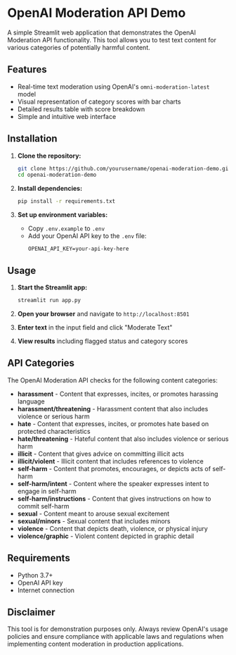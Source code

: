 # OpenAI Moderation API Demo

A simple Streamlit web application that demonstrates the OpenAI Moderation API functionality. This tool allows you to test text content for various categories of potentially harmful content.

## Features

- Real-time text moderation using OpenAI's `omni-moderation-latest` model
- Visual representation of category scores with bar charts
- Detailed results table with score breakdown
- Simple and intuitive web interface

## Installation

1. **Clone the repository:**
   ```bash
   git clone https://github.com/yourusername/openai-moderation-demo.git
   cd openai-moderation-demo
   ```

2. **Install dependencies:**
   ```bash
   pip install -r requirements.txt
   ```

3. **Set up environment variables:**
   - Copy `.env.example` to `.env`
   - Add your OpenAI API key to the `.env` file:
     ```
     OPENAI_API_KEY=your-api-key-here
     ```

## Usage

1. **Start the Streamlit app:**
   ```bash
   streamlit run app.py
   ```

2. **Open your browser** and navigate to `http://localhost:8501`

3. **Enter text** in the input field and click "Moderate Text"

4. **View results** including flagged status and category scores

## API Categories

The OpenAI Moderation API checks for the following content categories:

- **harassment** - Content that expresses, incites, or promotes harassing language
- **harassment/threatening** - Harassment content that also includes violence or serious harm
- **hate** - Content that expresses, incites, or promotes hate based on protected characteristics
- **hate/threatening** - Hateful content that also includes violence or serious harm
- **illicit** - Content that gives advice on committing illicit acts
- **illicit/violent** - Illicit content that includes references to violence
- **self-harm** - Content that promotes, encourages, or depicts acts of self-harm
- **self-harm/intent** - Content where the speaker expresses intent to engage in self-harm
- **self-harm/instructions** - Content that gives instructions on how to commit self-harm
- **sexual** - Content meant to arouse sexual excitement
- **sexual/minors** - Sexual content that includes minors
- **violence** - Content that depicts death, violence, or physical injury
- **violence/graphic** - Violent content depicted in graphic detail

## Requirements

- Python 3.7+
- OpenAI API key
- Internet connection

## Disclaimer

This tool is for demonstration purposes only. Always review OpenAI's usage policies and ensure compliance with applicable laws and regulations when implementing content moderation in production applications.